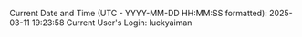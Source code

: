 Current Date and Time (UTC - YYYY-MM-DD HH:MM:SS formatted): 2025-03-11 19:23:58
Current User's Login: luckyaiman
